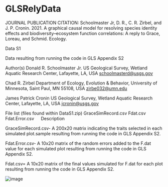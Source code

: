 # GLSRelyData
JOURNAL PUBLICATION CITATION: Schoolmaster Jr, D. R., C. R. Zirbel, and J. P. Cronin. 2021. A graphical causal model for resolving species identity effects and biodiversity–ecosystem function correlations: A reply to Grace, Loreau, and Schmid. Ecology.
 
Data S1

Data resulting from running the code in GLS Appendix S2
 
Author(s) 
Donald R. Schoolmaster Jr. 
US Geological Survey, Wetland Aquatic Research Center, Lafayette, LA, USA
schoolmasterd@usgs.gov

Chad R. Zirbel
Department of Ecology, Evolution & Behavior, University of Minnesota, Saint Paul, MN 55108, USA
zirbe032@umn.edu

James Patrick Cronin
US Geological Survey, Wetland Aquatic Research Center, Lafayette, LA, USA
jcronin@usgs.gov

 
 
File list (files found within DataS1.zip)
GraceSimRecord.csv
Fdat.csv
Fdat.Error.csv
 
Description

GraceSimRecord.csv- A 200x20 matrix indicating the traits selected in each simulated plot.sample resulting from running the code in GLS Appendix S2.

Fdat.Error.csv- A 10x20 matrix of the random errors added to the F.dat value for each simulated plot resulting from running the code in GLS Appendix S2.

Fdat.csv= A 10x20 matrix of the final values simulated for F.dat for each plot resulting from running the code in GLS Appendix S2.
 
![image](https://user-images.githubusercontent.com/8659718/119671230-39dc9680-bdff-11eb-9f8f-5b830b220201.png)
